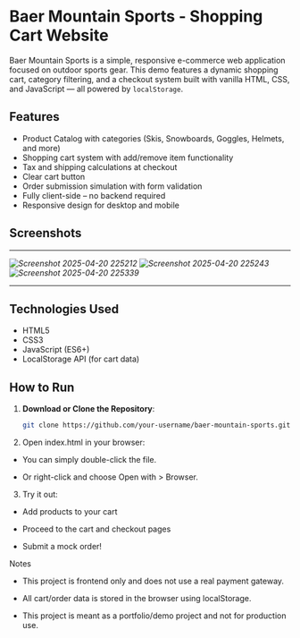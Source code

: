 #  Baer Mountain Sports - Shopping Cart Website

Baer Mountain Sports is a simple, responsive e-commerce web application focused on outdoor sports gear. This demo features a dynamic shopping cart, category filtering, and a checkout system built with vanilla HTML, CSS, and JavaScript — all powered by `localStorage`.

##  Features

-  Product Catalog with categories (Skis, Snowboards, Goggles, Helmets, and more)
-  Shopping cart system with add/remove item functionality
-  Tax and shipping calculations at checkout
-  Clear cart button
-  Order submission simulation with form validation
-  Fully client-side – no backend required
-  Responsive design for desktop and mobile

##  Screenshots

---

*![Screenshot 2025-04-20 225212](https://github.com/user-attachments/assets/557cd087-422e-406e-8bbe-a635253988cc) ![Screenshot 2025-04-20 225243](https://github.com/user-attachments/assets/b5fd0c39-2ecd-457e-bdc4-955067434b95) ![Screenshot 2025-04-20 225339](https://github.com/user-attachments/assets/1da2902e-7e8b-4c43-85cd-33deba6094d1)*




---

##  Technologies Used

- HTML5
- CSS3
- JavaScript (ES6+)
- LocalStorage API (for cart data)

##  How to Run

1. **Download or Clone the Repository**:
   ```bash
   git clone https://github.com/your-username/baer-mountain-sports.git

2. Open index.html in your browser:

* You can simply double-click the file.

* Or right-click and choose Open with > Browser.

3. Try it out:

* Add products to your cart

* Proceed to the cart and checkout pages

* Submit a mock order!

Notes
* This project is frontend only and does not use a real payment gateway.

* All cart/order data is stored in the browser using localStorage.

* This project is meant as a portfolio/demo project and not for production use.
